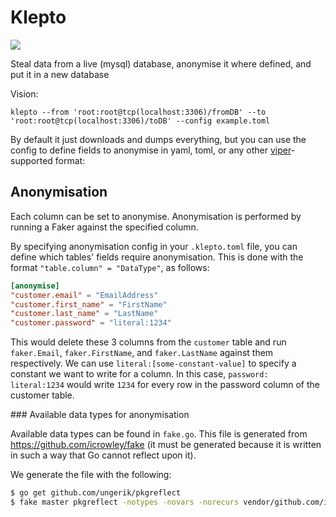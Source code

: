 Klepto
=====

[![](https://travis-ci.org/hellofresh/klepto.svg?branch=master)](https://travis-ci.org/hellofresh/klepto)

Steal data from a live (mysql) database, anonymise it where defined, and put it in a new database

Vision:

`klepto --from 'root:root@tcp(localhost:3306)/fromDB' --to 'root:root@tcp(localhost:3306)/toDB' --config example.toml`

By default it just downloads and dumps everything, but you can use the config to define fields to anonymise in yaml, toml, or any other [viper](https://github.com/spf13/viper)-supported format:

## Anonymisation

Each column can be set to anonymise. Anonymisation is performed by running a Faker against the specified column.

By specifying anonymisation config in your `.klepto.toml` file, you can define which tables' fields require anonymisation. This is done with the format `"table.column" = "DataType"`, as follows:

```toml
[anonymise]
"customer.email" = "EmailAddress"
"customer.first_name" = "FirstName"
"customer.last_name" = "LastName"
"customer.password" = "literal:1234"
```

This would delete these 3 columns from the `customer` table and run `faker.Email`, `faker.FirstName`, and `faker.LastName` against them respectively. We can use `literal:[some-constant-value]` to specify a constant we want to write for a column. In this case, `password: literal:1234` would write `1234` for every row in the password column of the customer table.

### Available data types for anonymisation

Available data types can be found in `fake.go`. This file is generated from https://github.com/icrowley/fake (it must be generated because it is written in such a way that Go cannot reflect upon it).

We generate the file with the following:

```sh
$ go get github.com/ungerik/pkgreflect
$ fake master pkgreflect -notypes -novars -norecurs vendor/github.com/icrowley/fake/
```

